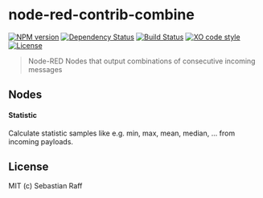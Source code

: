 # node-red-contrib-combine

[![NPM version](https://badge.fury.io/js/node-red-contrib-combine.svg)](http://badge.fury.io/js/node-red-contrib-combine)
[![Dependency Status](https://img.shields.io/gemnasium/hobbyquaker/node-red-contrib-combine.svg?maxAge=2592000)](https://gemnasium.com/github.com/hobbyquaker/node-red-contrib-combine)
[![Build Status](https://travis-ci.org/hobbyquaker/node-red-contrib-combine.svg?branch=master)](https://travis-ci.org/hobbyquaker/node-red-contrib-combine)
[![XO code style](https://img.shields.io/badge/code_style-XO-5ed9c7.svg)](https://github.com/sindresorhus/xo)
[![License][mit-badge]][mit-url]

> Node-RED Nodes that output combinations of consecutive incoming messages


## Nodes

#### Statistic

Calculate statistic samples like e.g. min, max, mean, median, ... from incoming payloads.
 

## License

MIT (c) Sebastian Raff

[mit-badge]: https://img.shields.io/badge/License-MIT-blue.svg?style=flat
[mit-url]: LICENSE
